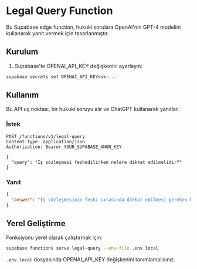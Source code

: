 # Legal Query Function

Bu Supabase edge function, hukuki sorulara OpenAI'nin GPT-4 modelini kullanarak yanıt vermek için tasarlanmıştır.

## Kurulum

1. Supabase'te OPENAI_API_KEY değişkenini ayarlayın:

```bash
supabase secrets set OPENAI_API_KEY=sk-...
```

## Kullanım

Bu API uç noktası, bir hukuki soruyu alır ve ChatGPT kullanarak yanıtlar.

### İstek

```http
POST /functions/v1/legal-query
Content-Type: application/json
Authorization: Bearer YOUR_SUPABASE_ANON_KEY

{
  "query": "İş sözleşmesi feshedilirken nelere dikkat edilmelidir?"
}
```

### Yanıt

```json
{
  "answer": "İş sözleşmesinin feshi sırasında dikkat edilmesi gereken hususlar şunlardır:..."
}
```

## Yerel Geliştirme

Fonksiyonu yerel olarak çalıştırmak için:

```bash
supabase functions serve legal-query --env-file .env.local
```

`.env.local` dosyasında OPENAI_API_KEY değişkenini tanımlamalısınız. 